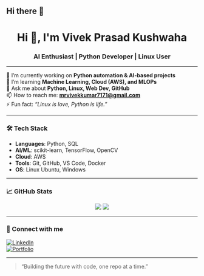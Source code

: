 ## Hi there 👋

<!--
**mrvivekkumar7171/mrvivekkumar7171** is a ✨ _special_ ✨ repository because its `README.md` (this file) appears on your GitHub profile.

Here are some ideas to get you started:

- 🔭 I’m currently working on ...
- 🌱 I’m currently learning ...
- 👯 I’m looking to collaborate on ...
- 🤔 I’m looking for help with ...
- 💬 Ask me about ...
- 📫 How to reach me: ...
- 😄 Pronouns: ...
- ⚡ Fun fact: ...
-->

<h1 align="center">Hi 👋, I'm Vivek Prasad Kushwaha</h1>
<h3 align="center">AI Enthusiast | Python Developer | Linux User</h3>

---

🔭 I’m currently working on **Python automation & AI-based projects**  
🌱 I’m learning **Machine Learning, Cloud (AWS), and MLOPs**  
💬 Ask me about **Python, Linux, Web Dev, GitHub**  
📫 How to reach me: **mrvivekkumar7171@gmail.com**  
⚡ Fun fact: _“Linux is love, Python is life.”_

---

### 🛠️ Tech Stack

- **Languages**: Python, SQL
- **AI/ML**: scikit-learn, TensorFlow, OpenCV  
- **Cloud**: AWS
- **Tools**: Git, GitHub, VS Code, Docker  
- **OS**: Linux Ubuntu, Windows

---

### 📈 GitHub Stats

<p align="center">
  <img src="https://github-readme-stats.vercel.app/api?username=mrvivekkumar7171&show_icons=true&theme=github_dark" />
  <img src="https://github-readme-stats.vercel.app/api/top-langs/?username=mrvivekkumar7171&layout=compact&theme=github_dark" />
</p>

---

### 📢 Connect with me

[![LinkedIn](https://img.shields.io/badge/-LinkedIn-blue?style=flat&logo=linkedin)]((https://www.linkedin.com/in/Vivek-Kumar7171/))  
[![Portfolio](https://img.shields.io/badge/-Portfolio-green)]((https://thesoftmax.com/))

---

> “Building the future with code, one repo at a time.”  
